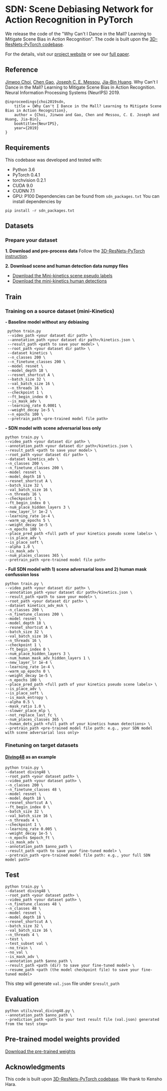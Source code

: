 # SDN: Scene Debiasing Network for Action Recognition in PyTorch
We release the code of the "Why Can't I Dance in the Mall? Learning to Mitigate Scene Bias in Action Recognition". The code is built upon the [3D-ResNets-PyTorch codebase](https://github.com/kenshohara/3D-ResNets-PyTorch).

For the details, visit our [project website](http://chengao.vision/SDN/) or see our [full paper](https://papers.nips.cc/paper/8372-why-cant-i-dance-in-the-mall-learning-to-mitigate-scene-bias-in-action-recognition.pdf).

## Reference
[Jinwoo Choi](https://sites.google.com/site/jchoivision/), [Chen Gao](https://gaochen315.github.io/), [Joseph C. E. Messou](https://josephcmessou.weebly.com/about.html), [Jia-Bin Huang](https://filebox.ece.vt.edu/~jbhuang/index.html). Why Can't I Dance in the Mall? Learning to Mitigate Scene Bias in Action Recognition. Neural Information Processing Systems (NeurIPS) 2019.

```
@inproceedings{choi2019sdn,
    title = {Why Can't I Dance in the Mall? Learning to Mitigate Scene Bias in Action Recognition},
    author = {Choi, Jinwoo and Gao, Chen and Messou, C. E. Joseph and Huang, Jia-Bin},
    booktitle={NeurIPS},
    year={2019}
}
```

## Requirements
This codebase was developed and tested with:
- Python 3.6
- PyTorch 0.4.1
- torchvision 0.2.1
- CUDA 9.0
- CUDNN 7.1
- GPU: P100 
Dependencies can be found from `sdn_packages.txt`
You can install dependencies by
```
pip install -r sdn_packages.txt 
```

## Datasets
### Prepare your dataset
**1. Download and pre-process data**
Follow the [3D-ResNets-PyTorch instruction](https://github.com/kenshohara/3D-ResNets-PyTorch#preparation).

**2. Download scene and human detection data numpy files**
- [Download the Mini-kinetics scene pseudo labels](https://filebox.ece.vt.edu/~jinchoi/files/sdn/places_data.zip)
- [Download the mini-kinetics human detections](https://filebox.ece.vt.edu/~jinchoi/files/sdn/detections.zip)

## Train
### Training on a source dataset (mini-Kinetics)
**- Baseline model without any debiasing**
```
 python train.py 
 --video_path <your dataset dir path> \
 --annotation_path <your dataset dir path>/kinetics.json \
 --result_path <path to save your model> \
 --root_path <your dataset dir path> \
 --dataset kinetics \
 --n_classes 200 \
 --n_finetune_classes 200 \
 --model resnet \
 --model_depth 18 \
 --resnet_shortcut A \
 --batch_size 32 \
 --val_batch_size 16 \
 --n_threads 16 \
 --checkpoint 1 \
 --ft_begin_index 0 \
 --is_mask_adv \
 --learning_rate 0.0001 \
 --weight_decay 1e-5 \
 --n_epochs 100 \
 --pretrain_path <pre-trained model file path>
 ```
 
**- SDN model with scene adversarial loss only**
```
python train.py \
--video_path <your dataset dir path> \
--annotation_path <your dataset dir path>/kinetics.json \
--result_path <path to save your model> \
--root_path <your dataset dir path> \
--dataset kinetics_adv \
--n_classes 200 \
--n_finetune_classes 200 \
--model resnet \
--model_depth 18 \
--resnet_shortcut A \
--batch_size 32 \
--val_batch_size 16 \
--n_threads 16 \
--checkpoint 1 \
--ft_begin_index 0 \
--num_place_hidden_layers 3 \
--new_layer_lr 1e-2 \
--learning_rate 1e-4 \
--warm_up_epochs 5 \
--weight_decay 1e-5 \
--n_epochs 100 \
--place_pred_path <full path of your kinetics pseudo scene labels> \
--is_place_adv \
--is_place_soft \
--alpha 1.0 \
--is_mask_adv \
--num_places_classes 365 \
--pretrain_path <pre-trained model file path>
```

**- Full SDN model with 1) scene adversarial loss and 2) human mask confussion loss**
```
python train.py \
--video_path <your dataset dir path> \
--annotation_path <your dataset dir path>/kinetics.json \
--result_path <path to save your model> \
--root_path <your dataset dir path> \
--dataset kinetics_adv_msk \
--n_classes 200 \
--n_finetune_classes 200 \
--model resnet \
--model_depth 18 \
--resnet_shortcut A \
--batch_size 32 \
--val_batch_size 16 \
--n_threads 16 \
--checkpoint 1 \
--ft_begin_index 0 \
--num_place_hidden_layers 3 \
--num_human_mask_adv_hidden_layers 1 \
--new_layer_lr 1e-4 \
--learning_rate 1e-4 \
--warm_up_epochs 0 \
--weight_decay 1e-5 \
--n_epochs 100 \
--place_pred_path <full path of your kinetics pseudo scene labels> \
--is_place_adv \
--is_place_soft \
--is_mask_entropy \
--alpha 0.5 \
--mask_ratio 1.0 \
--slower_place_mlp \
--not_replace_last_fc \
--num_places_classes 365 \
--human_dets_path <full path of your kinetics human detections> \
--pretrain_path <pre-trained model file path: e.g., your SDN model with scene adversarial loss only>
```

### Finetuning on target datasets
#### [Diving48](http://www.svcl.ucsd.edu/projects/resound/dataset.html) as an example
```
python train.py \
--dataset diving48 \
--root_path <your dataset path> \
--video_path <your dataset path> \
--n_classes 200 \
--n_finetune_classes 48 \
--model resnet \
--model_depth 18 \
--resnet_shortcut A \
--ft_begin_index 0 \
--batch_size 32 \
--val_batch_size 16 \
--n_threads 4 \
--checkpoint 1 \
--learning_rate 0.005 \
--weight_decay 1e-5 \
--n_epochs $epoch_ft \
--is_mask_adv \
--annotation_path $anno_path \
--result_path <path to save your fine-tuned model> \
--pretrain_path <pre-trained model file path: e.g., your full SDN model path>
```

## Test
```
python train.py \
--dataset diving48 \
--root_path <your dataset path> \
--video_path <your dataset path> \
--n_finetune_classes 48 \
--n_classes 48 \
--model resnet \
--model_depth 18 \
--resnet_shortcut A \
--batch_size 32 \
--val_batch_size 16 \
--n_threads 4 \
--test \
--test_subset val \
--no_train \
--no_val \
--is_mask_adv \
--annotation_path $anno_path \
--result_path <path (dir) to save your fine-tuned model> \
--resume_path <path (the model checkpoint file) to save your fine-tuned model>
```
This step will generate `val.json` file under `$result_path`

## Evaluation
```
python utils/eval_diving48.py \
--annotation_path $anno_path \
--prediction_path <path to your test result file (val.json) generated from the test step>
```

## Pre-trained model weights provided
[Download the pre-trained weights](https://drive.google.com/file/d/1gkyL80fDXmFCBjtgKlFNKVqb4OHNhrDL/view?usp=sharing)

## Acknowledgments
This code is built upon [3D-ResNets-PyTorch codebase](https://github.com/kenshohara/3D-ResNets-PyTorch). We thank to Kensho Hara. 
